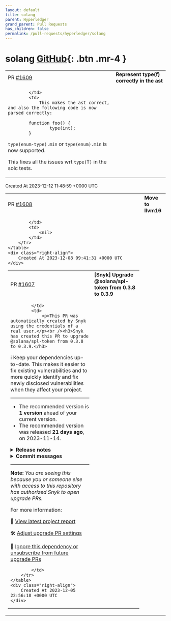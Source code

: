 ```yaml
---
layout: default
title: solang
parent: Hyperledger
grand_parent: Pull Requests
has_children: false
permalink: /pull-requests/hyperledger/solang
---
```


# solang <span class="fs-3 right-align">[GitHub](https://github.com/hyperledger/solang){: .btn .mr-4 }</span>


<div>
    <table>
        <tr>
            <td>
                PR <a href="https://github.com/hyperledger/solang/pull/1609" class=".btn">#1609</a>
            </td>
            <td>
                <b>
                    Represent type(f) correctly in the ast
                </b>
            </td>
        </tr>
        <tr>
            <td>
                
            </td>
            <td>
                This makes the ast correct, and also the following code is now parsed correctly:
    
            function foo() {
                    type(int);
            }

 `type(enum-type).min` or `type(enum).min` is now supported. 

This fixes all the issues wrt `type(T)`  in the solc tests.
            </td>
        </tr>
    </table>
    <div class="right-align">
        Created At 2023-12-12 11:48:59 +0000 UTC
    </div>
</div>

<div>
    <table>
        <tr>
            <td>
                PR <a href="https://github.com/hyperledger/solang/pull/1608" class=".btn">#1608</a>
            </td>
            <td>
                <b>
                    Move to llvm16
                </b>
            </td>
        </tr>
        <tr>
            <td>
                
            </td>
            <td>
                <nil>
            </td>
        </tr>
    </table>
    <div class="right-align">
        Created At 2023-12-08 09:41:31 +0000 UTC
    </div>
</div>

<div>
    <table>
        <tr>
            <td>
                PR <a href="https://github.com/hyperledger/solang/pull/1607" class=".btn">#1607</a>
            </td>
            <td>
                <b>
                    [Snyk] Upgrade @solana/spl-token from 0.3.8 to 0.3.9
                </b>
            </td>
        </tr>
        <tr>
            <td>
                
            </td>
            <td>
                <p>This PR was automatically created by Snyk using the credentials of a real user.</p><br /><h3>Snyk has created this PR to upgrade @solana/spl-token from 0.3.8 to 0.3.9.</h3>

:information_source: Keep your dependencies up-to-date. This makes it easier to fix existing vulnerabilities and to more quickly identify and fix newly disclosed vulnerabilities when they affect your project.
<hr/>

- The recommended version is **1 version** ahead of your current version.
- The recommended version was released **21 days ago**, on 2023-11-14.


<details>
<summary><b>Release notes</b></summary>
<br/>
  <details>
    <summary>Package name: <b>@solana/spl-token</b></summary>
    <ul>
      <li>
        <b>0.3.9</b> - <a href="https://snyk.io/redirect/github/solana-labs/solana-program-library/releases/tag/token-js-v0.3.9">2023-11-14</a></br><p>Introduces support for new Token2022 extension functionality:</p>
<ul>
<li><code>TransferHook</code> extension:
<ul>
<li>Account data seed configurations for account resolution (<a class="issue-link js-issue-link" data-error-text="Failed to load title" data-id="1990587155" data-permission-text="Title is private" data-url="https://github.com/solana-labs/solana-program-library/issues/5815" data-hovercard-type="pull_request" data-hovercard-url="/solana-labs/solana-program-library/pull/5815/hovercard" href="https://snyk.io/redirect/github/solana-labs/solana-program-library/pull/5815">#5815</a>)</li>
<li>Account meta de-escalation checks when adding extra metas to instructions (<a class="issue-link js-issue-link" data-error-text="Failed to load title" data-id="1990587339" data-permission-text="Title is private" data-url="https://github.com/solana-labs/solana-program-library/issues/5816" data-hovercard-type="pull_request" data-hovercard-url="/solana-labs/solana-program-library/pull/5816/hovercard" href="https://snyk.io/redirect/github/solana-labs/solana-program-library/pull/5816">#5816</a>)</li>
<li>Accounts list ordering ensured to match Rust offchain implementation (<a class="issue-link js-issue-link" data-error-text="Failed to load title" data-id="1990587490" data-permission-text="Title is private" data-url="https://github.com/solana-labs/solana-program-library/issues/5817" data-hovercard-type="pull_request" data-hovercard-url="/solana-labs/solana-program-library/pull/5817/hovercard" href="https://snyk.io/redirect/github/solana-labs/solana-program-library/pull/5817">#5817</a>)</li>
</ul>
</li>
<li><code>MetadataPointer</code> extension:
<ul>
<li>Adds the <code>MetadataPointer</code> extension to the library's extension support (<a class="issue-link js-issue-link" data-error-text="Failed to load title" data-id="1988811179" data-permission-text="Title is private" data-url="https://github.com/solana-labs/solana-program-library/issues/5805" data-hovercard-type="pull_request" data-hovercard-url="/solana-labs/solana-program-library/pull/5805/hovercard" href="https://snyk.io/redirect/github/solana-labs/solana-program-library/pull/5805">#5805</a>)</li>
</ul>
</li>
</ul>
<p>Thanks for the contributions, <a class="user-mention notranslate" data-hovercard-type="user" data-hovercard-url="/users/mistersimon/hovercard" data-octo-click="hovercard-link-click" data-octo-dimensions="link_type:self" href="https://snyk.io/redirect/github/mistersimon">@ mistersimon</a> !</p>
      </li>
      <li>
        <b>0.3.8</b> - 2023-06-01
      </li>
    </ul>
    from <a href="https://snyk.io/redirect/github/solana-labs/solana-program-library/releases">@solana/spl-token GitHub release notes</a>
  </details>
</details>


<details>
  <summary><b>Commit messages</b></summary>
  </br>
  <details>
    <summary>Package name: <b>@solana/spl-token</b></summary>
    <ul>
      <li><a href="https://snyk.io/redirect/github/solana-labs/solana-program-library/commit/a1404b34675945b34873b190d52963f105581d9d">a1404b3</a> [token js]: bump version (#5813)</li>
      <li><a href="https://snyk.io/redirect/github/solana-labs/solana-program-library/commit/ce3e4fc9a0d0f27cd3874038aa560c63594813b7">ce3e4fc</a> build(deps): bump @ solana/codecs-numbers from 2.0.0-experimental.398c396 to 2.0.0-experimental.7123512 (#5831)</li>
      <li><a href="https://snyk.io/redirect/github/solana-labs/solana-program-library/commit/a862ec1b40ce865b5514da9f5e4c81724bda25da">a862ec1</a> build(deps): bump @ solana/options from 2.0.0-experimental.398c396 to 2.0.0-experimental.7123512 (#5826)</li>
      <li><a href="https://snyk.io/redirect/github/solana-labs/solana-program-library/commit/906d4964f42ef5d1754416a1415b218b9bce3ca9">906d496</a> build(deps): bump @ solana/codecs-core from 2.0.0-experimental.398c396 to 2.0.0-experimental.7123512 (#5823)</li>
      <li><a href="https://snyk.io/redirect/github/solana-labs/solana-program-library/commit/26fded0ef3184d80ee34959f445f017f755f74ad">26fded0</a> build(deps-dev): bump @ typescript-eslint/eslint-plugin from 6.10.0 to 6.11.0 (#5828)</li>
      <li><a href="https://snyk.io/redirect/github/solana-labs/solana-program-library/commit/0047bd2fadf7ba71ee6f2a7b932f94d9fce1717b">0047bd2</a> build(deps-dev): bump prettier from 3.0.3 to 3.1.0 (#5827)</li>
      <li><a href="https://snyk.io/redirect/github/solana-labs/solana-program-library/commit/69de0acecdb0f54bffdd70fe344f8eca2c2f0f7f">69de0ac</a> build(deps-dev): bump tsx from 3.14.0 to 4.1.2 (#5825)</li>
      <li><a href="https://snyk.io/redirect/github/solana-labs/solana-program-library/commit/6a27f96aaece3a87f66b885e56f8b266ccb77f99">6a27f96</a> dependabot: Fix time format to add leading 0 (#5822)</li>
      <li><a href="https://snyk.io/redirect/github/solana-labs/solana-program-library/commit/2b30a1b250b89fcb21bf1323e002bc32c590ddd8">2b30a1b</a> [token js]: transfer-hook: align key pushing flow with Rust helpers</li>
      <li><a href="https://snyk.io/redirect/github/solana-labs/solana-program-library/commit/1b89c06f57fd3ae43ae9259c4a2a805aca4703f5">1b89c06</a> [token js]: transfer-hook: add account meta de-escalation</li>
      <li><a href="https://snyk.io/redirect/github/solana-labs/solana-program-library/commit/7b3fef16a4e6ee95fd01b26bc19747f76b19ec7d">7b3fef1</a> [token js]: transfer-hook: add support for account data seeds</li>
      <li><a href="https://snyk.io/redirect/github/solana-labs/solana-program-library/commit/7a4af0a9e67e605bfadffd351cb0a489dae87e9b">7a4af0a</a> js: Add top-level package.json and turbo build (#5819)</li>
      <li><a href="https://snyk.io/redirect/github/solana-labs/solana-program-library/commit/2c1480c52933a22a5c6ed80c781b4067efe51486">2c1480c</a> build(deps): bump proptest from 1.3.1 to 1.4.0 (#5812)</li>
      <li><a href="https://snyk.io/redirect/github/solana-labs/solana-program-library/commit/c94eeec63bdada46453eb46d0e7add4c504b1799">c94eeec</a> token-cli: Refactor tests out of &#x60;main.rs&#x60; (#5804)</li>
      <li><a href="https://snyk.io/redirect/github/solana-labs/solana-program-library/commit/6ac9c28e3a77c9ec5cbcf56cca2226d140822ae8">6ac9c28</a> token-cli: Make update confidential accept multiple args (#5814)</li>
      <li><a href="https://snyk.io/redirect/github/solana-labs/solana-program-library/commit/20f27e2fb68aff98040d3a13e0fa559c7177b0a3">20f27e2</a> token 2022: add metadata pointer extension to js @ solana/spl-token client (#5805)</li>
      <li><a href="https://snyk.io/redirect/github/solana-labs/solana-program-library/commit/6fe3c15a63c0503991514baec90bf30923a30ed6">6fe3c15</a> docs: Fix typos (#5808)</li>
      <li><a href="https://snyk.io/redirect/github/solana-labs/solana-program-library/commit/b1ba6493fb49a89fcbb0abcf0b5f05694a8bf7d1">b1ba649</a> single-pool-js: remove unnecessary deps (#5801)</li>
      <li><a href="https://snyk.io/redirect/github/solana-labs/solana-program-library/commit/f542e00a8905eaf3f55dea1c08ca4787138e1788">f542e00</a> README: Use commit hashes for audits (#5799)</li>
      <li><a href="https://snyk.io/redirect/github/solana-labs/solana-program-library/commit/e6af88751ce3cae4014a311c1ae327b843af10de">e6af887</a> build(deps): bump tokio from 1.33.0 to 1.34.0 (#5800)</li>
      <li><a href="https://snyk.io/redirect/github/solana-labs/solana-program-library/commit/6ed7254d1a578ffbc2b091d28cb92b25e7cc511d">6ed7254</a> stake-pool: Allow mints with confidential transfer fee (#5610)</li>
      <li><a href="https://snyk.io/redirect/github/solana-labs/solana-program-library/commit/1194694fcb312963ca48b81e530a138200caefa5">1194694</a> single-pool-js: bump version</li>
      <li><a href="https://snyk.io/redirect/github/solana-labs/solana-program-library/commit/80adefd344a9082bd75a5f60e7de45f8a451ad6c">80adefd</a> single-pool: update docs with examples (#5414)</li>
      <li><a href="https://snyk.io/redirect/github/solana-labs/solana-program-library/commit/fddc4f43622a10ab7caec1a2b9b14f7572cb7697">fddc4f4</a> build(deps): bump superstruct from 0.14.2 to 1.0.3 in /stake-pool/js (#5793)</li>
    </ul>

   <a href="https://snyk.io/redirect/github/solana-labs/solana-program-library/compare/8f9c33b3a04250938a573809cd9dfdb698025972...a1404b34675945b34873b190d52963f105581d9d">Compare</a>
  </details>
</details>
<hr/>

**Note:** *You are seeing this because you or someone else with access to this repository has authorized Snyk to open upgrade PRs.*

For more information:  <img src="https://api.segment.io/v1/pixel/track?data=eyJ3cml0ZUtleSI6InJyWmxZcEdHY2RyTHZsb0lYd0dUcVg4WkFRTnNCOUEwIiwiYW5vbnltb3VzSWQiOiIyMzZlZDFjMi1mNmRlLTQ2MDktYjhkOS0xNjFiMDYwNDVkYWUiLCJldmVudCI6IlBSIHZpZXdlZCIsInByb3BlcnRpZXMiOnsicHJJZCI6IjIzNmVkMWMyLWY2ZGUtNDYwOS1iOGQ5LTE2MWIwNjA0NWRhZSJ9fQ==" width="0" height="0"/>

🧐 [View latest project report](https://app.snyk.io/org/hyperledger-bot/project/ccb2ab6a-ba20-4d58-979d-b59e66a8e113?utm_source&#x3D;github&amp;utm_medium&#x3D;referral&amp;page&#x3D;upgrade-pr)

🛠 [Adjust upgrade PR settings](https://app.snyk.io/org/hyperledger-bot/project/ccb2ab6a-ba20-4d58-979d-b59e66a8e113/settings/integration?utm_source&#x3D;github&amp;utm_medium&#x3D;referral&amp;page&#x3D;upgrade-pr)

🔕 [Ignore this dependency or unsubscribe from future upgrade PRs](https://app.snyk.io/org/hyperledger-bot/project/ccb2ab6a-ba20-4d58-979d-b59e66a8e113/settings/integration?pkg&#x3D;@solana/spl-token&amp;utm_source&#x3D;github&amp;utm_medium&#x3D;referral&amp;page&#x3D;upgrade-pr#auto-dep-upgrades)

<!--- (snyk:metadata:{"prId":"236ed1c2-f6de-4609-b8d9-161b06045dae","prPublicId":"236ed1c2-f6de-4609-b8d9-161b06045dae","dependencies":[{"name":"@solana/spl-token","from":"0.3.8","to":"0.3.9"}],"packageManager":"npm","type":"auto","projectUrl":"https://app.snyk.io/org/hyperledger-bot/project/ccb2ab6a-ba20-4d58-979d-b59e66a8e113?utm_source=github&utm_medium=referral&page=upgrade-pr","projectPublicId":"ccb2ab6a-ba20-4d58-979d-b59e66a8e113","env":"prod","prType":"upgrade","vulns":[],"issuesToFix":[],"upgrade":[],"upgradeInfo":{"versionsDiff":1,"publishedDate":"2023-11-14T14:21:09.007Z"},"templateVariants":[],"hasFixes":false,"isMajorUpgrade":false,"isBreakingChange":false,"priorityScoreList":[]}) --->

            </td>
        </tr>
    </table>
    <div class="right-align">
        Created At 2023-12-05 22:56:18 +0000 UTC
    </div>
</div>

